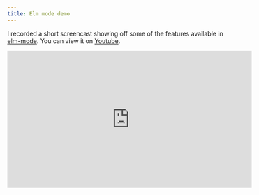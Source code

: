 ```yaml
---
title: Elm mode demo
---
```


I recorded a short screencast showing off some of the features
available in [elm-mode][elm-mode]. You can view it on [Youtube][yt].

<center>
<iframe width="560" height="315" src="https://www.youtube.com/embed/wZ9uvU0lZ-E" frameborder="0" allowfullscreen></iframe>
</center>

[elm-mode]: https://github.com/jcollard/elm-mode
[yt]: https://www.youtube.com/watch?v=wZ9uvU0lZ-E
